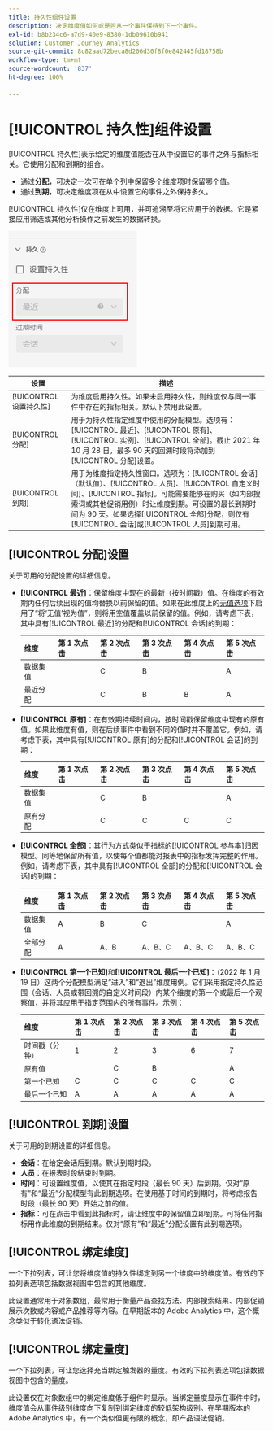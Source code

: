 ```yaml
---
title: 持久性组件设置
description: 决定维度值如何或是否从一个事件保持到下一个事件。
exl-id: b8b234c6-a7d9-40e9-8380-1db09610b941
solution: Customer Journey Analytics
source-git-commit: 8c82aad72beca8d206d30f8f0e842445fd18758b
workflow-type: tm+mt
source-wordcount: '837'
ht-degree: 100%

---
```



# [!UICONTROL 持久性]组件设置

[!UICONTROL 持久性]表示给定的维度值能否在从中设置它的事件之外与指标相关。它使用分配和到期的组合。

* 通过&#x200B;**分配**，可决定一次可在单个列中保留多个维度项时保留哪个值。
* 通过&#x200B;**到期**，可决定维度项在从中设置它的事件之外保持多久。

[!UICONTROL 持久性]仅在维度上可用，并可追溯至将它应用于的数据。它是紧接应用筛选或其他分析操作之前发生的数据转换。

![持久性](../assets/persistence.png)

| 设置 | 描述 |
| --- | --- |
| [!UICONTROL 设置持久性] | 为维度启用持久性。如果未启用持久性，则维度仅与同一事件中存在的指标相关。默认下禁用此设置。 |
| [!UICONTROL 分配] | 用于为持久性指定维度中使用的分配模型。选项有：[!UICONTROL 最近]、[!UICONTROL 原有]、[!UICONTROL 实例]、[!UICONTROL 全部]。截止 2021 年 10 月 28 日，最多 90 天的回溯时段将添加到[!UICONTROL 分配]设置。 |
| [!UICONTROL 到期] | 用于为维度指定持久性窗口。选项为：[!UICONTROL 会话]（默认值）、[!UICONTROL 人员]、[!UICONTROL 自定义时间]、[!UICONTROL 指标]。可能需要能够在购买（如内部搜索词或其他促销用例）时让维度到期。可设置的最长到期时间为 90 天。如果选择[!UICONTROL 全部]分配，则仅有[!UICONTROL 会话]或[!UICONTROL 人员]到期可用。 |

## [!UICONTROL 分配]设置

关于可用的分配设置的详细信息。

* **[!UICONTROL 最近]**：保留维度中现在的最新（按时间戳）值。在维度的有效期内任何后续出现的值均替换以前保留的值。如果在此维度上的[无值选项](no-value-options.md)下启用了“将‘无值’视为值”，则将用空值覆盖以前保留的值。例如，请考虑下表，其中具有[!UICONTROL 最近]的分配和[!UICONTROL 会话]的到期：

   | 维度 | 第 1 次点击 | 第 2 次点击 | 第 3 次点击 | 第 4 次点击 | 第 5 次点击 |
   | --- | --- | --- | --- | --- | --- |
   | 数据集值 |  | C | B |  | A |
   | 最近分配 |  | C | B | B | A |

* **[!UICONTROL 原有]**：在有效期持续时间内，按时间戳保留维度中现有的原有值。如果此维度有值，则在后续事件中看到不同的值时并不覆盖它。例如，请考虑下表，其中具有[!UICONTROL 原有]的分配和[!UICONTROL 会话]的到期：

   | 维度 | 第 1 次点击 | 第 2 次点击 | 第 3 次点击 | 第 4 次点击 | 第 5 次点击 |
   | --- | --- | --- | --- | --- | --- |
   | 数据集值 |  | C | B |  | A |
   | 原有分配 |  | C | C | C | C |

* **[!UICONTROL 全部]**：其行为方式类似于指标的[!UICONTROL 参与率]归因模型。同等地保留所有值，以使每个值都能对报表中的指标发挥完整的作用。例如，请考虑下表，其中具有[!UICONTROL 全部]的分配和[!UICONTROL 会话]的到期：

   | 维度 | 第 1 次点击 | 第 2 次点击 | 第 3 次点击 | 第 4 次点击 | 第 5 次点击 |
   | --- | --- | --- | --- | --- | --- |
   | 数据集值 | A | B | C |  | A |
   | 全部分配 | A | A、B | A、B、C | A、B、C | A、B、C |

* **[!UICONTROL 第一个已知]**&#x200B;和&#x200B;**[!UICONTROL 最后一个已知]**：（2022 年 1 月 19 日）这两个分配模型满足“进入”和“退出”维度用例。它们采用指定持久性范围（会话、人员或带回溯的自定义时间段）内某个维度的第一个或最后一个观察值，并将其应用于指定范围内的所有事件。示例：

   | 维度 | 第 1 次点击 | 第 2 次点击 | 第 3 次点击 | 第 4 次点击 | 第 5 次点击 |
   | --- | --- | --- | --- | --- | --- |
   | 时间戳（分钟） | 1 | 2 | 3 | 6 | 7 |
   | 原有值 |  | C | B |  | A |
   | 第一个已知 | C | C | C | C | C |
   | 最后一个已知 | A | A | A | A | A |

## [!UICONTROL 到期]设置

关于可用的到期设置的详细信息。

* **会话**：在给定会话后到期。默认到期时段。
* **人员**：在报表时段结束时到期。
* **时间**：可设置维度值，以使其在指定时段（最长 90 天）后到期。仅对“原有”和“最近”分配模型有此到期选项。在使用基于时间的到期时，将考虑报告时段（最长 90 天）开始之前的值。
* **指标**：可在点击中看到此指标时，请让维度中的保留值立即到期。可将任何指标用作此维度的到期结束。仅对“原有”和“最近”分配设置有此到期选项。

## [!UICONTROL 绑定维度]

一个下拉列表，可让您将维度值的持久性绑定到另一个维度中的维度值。有效的下拉列表选项包括数据视图中包含的其他维度。

此设置通常用于对象数组，最常用于衡量产品查找方法、内部搜索结果、内部促销展示次数或内容或产品推荐等内容。在早期版本的 Adobe Analytics 中，这个概念类似于转化语法促销。

## [!UICONTROL 绑定量度]

一个下拉列表，可让您选择充当绑定触发器的量度。有效的下拉列表选项包括数据视图中包含的量度。

此设置仅在对象数组中的绑定维度低于组件时显示。当绑定量度显示在事件中时，维度值会从事件级别维度向下复制到绑定维度的较低架构级别。在早期版本的 Adobe Analytics 中，有一个类似但更有限的概念，即产品语法促销。
